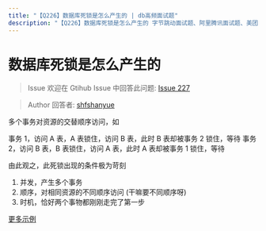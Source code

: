 ```yaml
---
title: "【Q226】数据库死锁是怎么产生的 | db高频面试题"
description: "【Q226】数据库死锁是怎么产生的 字节跳动面试题、阿里腾讯面试题、美团小米面试题。"
---
```


# 数据库死锁是怎么产生的

> Issue
> 欢迎在 Gtihub Issue 中回答此问题: [Issue 227](https://github.com/shfshanyue/Daily-Question/issues/227)

> Author
> 回答者: [shfshanyue](https://github.com/shfshanyue)

多个事务对资源的交替顺序访问，如

事务 1，访问 A 表，A 表锁住，访问 B 表，此时 B 表却被事务 2 锁住，等待
事务 2，访问 B 表，B 表锁住，访问 A 表，此时 A 表却被事务 1 锁住，等待

由此观之，此死锁出现的条件极为苛刻

1. 并发，产生多个事务
1. 顺序，对相同资源的不同顺序访问 (干嘛要不同顺序呀)
1. 时机，恰好两个事物都刚刚走完了第一步

[更多示例](https://www.cnblogs.com/wezheng/p/8366029.html)
